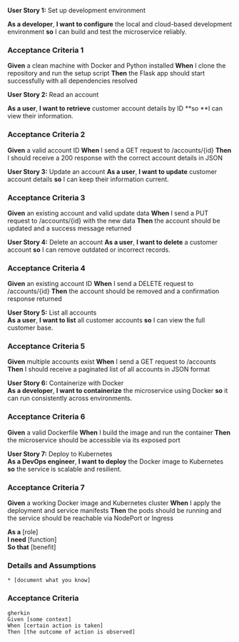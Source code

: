  **User Story 1:** Set up development environment	
 
 **As a developer**, 
 **I want to configure** the local and cloud-based development environment 
 **so** I can build and test the microservice reliably.	
 
### Acceptance Criteria 1
**Given** a clean machine with Docker and Python installed
**When** I clone the repository and run the setup script
**Then** the Flask app should start successfully with all dependencies resolved

 **User Story 2:** Read an account	
 
 **As a user**, 
 **I want to retrieve** customer account details by ID 
 **so **I can view their information.	
 
### Acceptance Criteria 2 
**Given** a valid account ID
**When** I send a GET request to /accounts/{id}
**Then** I should receive a 200 response with the correct account details in JSON

 **User Story 3:** Update an account
 **As a user**, 
 **I want to update** customer account details 
 **so** I can keep their information current.
 
### Acceptance Criteria 3 
**Given** an existing account and valid update data
**When** I send a PUT request to /accounts/{id} with the new data
**Then** the account should be updated and a success message returned

 **User Story 4:** Delete an account
 **As a user**, 
 **I want to delete** a customer account 
 **so** I can remove outdated or incorrect records.	
  
### Acceptance Criteria 4 

**Given** an existing account ID
**When** I send a DELETE request to /accounts/{id}
**Then** the account should be removed and a confirmation response returned

 **User Story 5:** List all accounts	
 **As a user**, 
 **I want to list** all customer accounts 
 **so** I can view the full customer base.	
  
### Acceptance Criteria 5 

**Given** multiple accounts exist
**When** I send a GET request to /accounts
**Then** I should receive a paginated list of all accounts in JSON format

**User Story 6:** Containerize with Docker	
**As a developer**, 
**I want to containerize** the microservice using Docker 
**so** it can run consistently across environments.	
  
### Acceptance Criteria 6 

**Given** a valid Dockerfile
**When** I build the image and run the container
**Then** the microservice should be accessible via its exposed port	

**User Story 7:** Deploy to Kubernetes	
**As a DevOps engineer**, 
**I want to deploy** the Docker image to Kubernetes 
**so** the service is scalable and resilient.	
  
### Acceptance Criteria 7 

**Given** a working Docker image and Kubernetes cluster
**When** I apply the deployment and service manifests
**Then** the pods should be running and the service should be reachable via NodePort or Ingress



**As a** [role]  
**I need** [function]  
**So that** [benefit]  
      
### Details and Assumptions
    * [document what you know]      

### Acceptance Criteria     
    gherkin 
    Given [some context]
    When [certain action is taken]
    Then [the outcome of action is observed]
